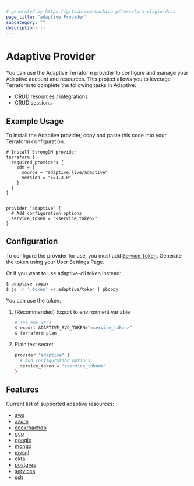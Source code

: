 ```yaml
---
# generated by https://github.com/hashicorp/terraform-plugin-docs
page_title: "adaptive Provider"
subcategory: ""
description: |-
---
```


# Adaptive Provider

You can use the Adaptive Terraform provider to configure and manage your Adaptive account and resources. This project allows you to leverage Terraform to complete the following tasks in Adaptive:

- CRUD resources / integrations
- CRUD sessions
<!-- - CRUD authorizations -->

## Example Usage

To install the Adaptive provider, copy and paste this code into your Terraform configuration.

```hcl
# Install StrongDM provider
terraform {
  required_providers {
    sdm = {
      source = "adaptive.live/adaptive"
      version = ">=3.3.0"
    }
  }
}


provider "adaptive" {
  # Add configuration options
  service_token = "<service_token>"
}
```

## Configuration

To configure the provider for use, you must add [Service Token](https://docs.adaptive.live/). Generate the token using your User Settings Page.

Or if you want to use adaptive-cli token instead:

```bash
$ adaptive login
$ jq -r '.token' ~/.adaptive/token | pbcopy
```

You can use the token:

1. (Recommended) Export to environment variable

   ```bash
   # set env vars
   $ export ADAPTIVE_SVC_TOKEN="<service_token>"
   $ terraform plan
   ```

2. Plain text secret

   ```bash
   provider "adaptive" {
     # Add configuration options
     service_token = "<service_token>"
   }
   ```

## Features

Current list of supported adaptive resources:

- [aws](https://docs.adaptive.live/integrations/aws)
- [azure](https://docs.adaptive.live/integrations/azure)
- [cockroachdb](https://docs.adaptive.live/integrations/cockroachdb)
- [gcp](https://docs.adaptive.live/integrations/gcp)
- [google](https://docs.adaptive.live/integrations/google)
- [mongo](https://docs.adaptive.live/integrations/mongo)
- [mysql](https://docs.adaptive.live/integrations/mysql)
- [okta](https://docs.adaptive.live/integrations/okta)
- [postgres](https://docs.adaptive.live/integrations/postgres)
- [services](https://docs.adaptive.live/integrations/services)
- [ssh](https://docs.adaptive.live/integrations/ssh)
